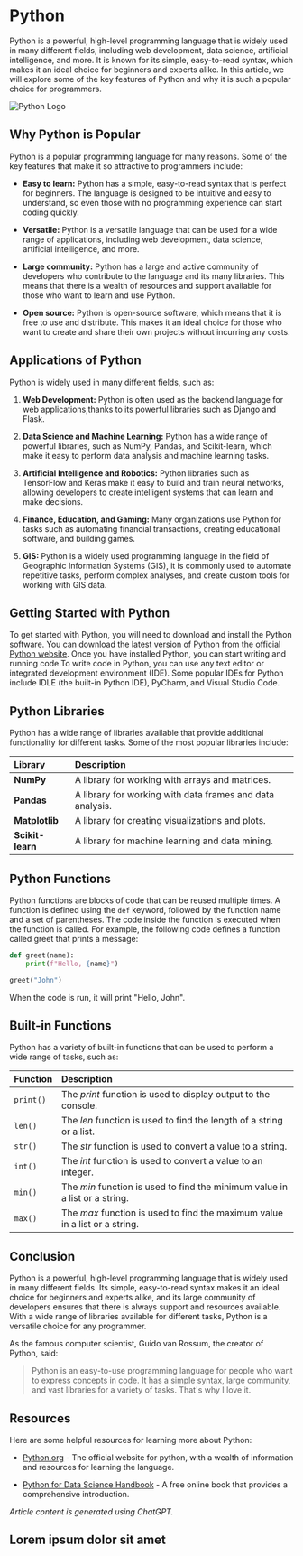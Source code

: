 # **Python**
Python is a powerful, high-level programming language that is widely used in many different fields, including web development, data science, artificial intelligence, and more. It is known for its simple, easy-to-read syntax, which makes it an ideal choice for beginners and experts alike. In this article, we will explore some of the key features of Python and why it is such a popular choice for programmers.


![Python Logo](https://www.python.org/static/community_logos/python-logo-master-v3-TM.png)

## Why Python is Popular 

Python is a popular programming language for many reasons. Some of the key features that make it so attractive to programmers include:

- **Easy to learn:** Python has a simple, easy-to-read syntax that is perfect for beginners. The language is designed to be intuitive and easy to understand, so even those with no programming experience can start coding quickly.

- **Versatile:** Python is a versatile language that can be used for a wide range of applications, including web development, data science, artificial intelligence, and more.

- **Large community:** Python has a large and active community of developers who contribute to the language and its many libraries. This means that there is a wealth of resources and support available for those who want to learn and use Python.

- **Open source:** Python is open-source software, which means that it is free to use and distribute. This makes it an ideal choice for those who want to create and share their own projects without incurring any costs.


## Applications of Python

Python is widely used in many different fields, such as:

1. **Web Development:** Python is often used as the backend language for web applications,thanks to its powerful libraries such as Django and Flask.

2. **Data Science and Machine Learning:** Python has a wide range of powerful libraries, such as NumPy, Pandas, and Scikit-learn, which make it easy to perform data analysis and machine learning tasks.

3. **Artificial Intelligence and Robotics:** Python libraries such as TensorFlow and Keras make it easy to build and train neural networks, allowing developers to create intelligent systems that can learn and make decisions.

4. **Finance, Education, and Gaming:** Many organizations use Python for tasks such as automating financial transactions, creating educational software, and building games.

5. **GIS:** Python is a widely used programming language in the field of Geographic Information Systems (GIS), it is commonly used to automate repetitive tasks, perform complex analyses, and create custom tools for working with GIS data.


## Getting Started with Python

To get started with Python, you will need to download and install the Python software. You can download the latest version of Python from the official [Python website](https://www.python.org/downloads). Once you have installed Python, you can start writing and running code.To write code in Python, you can use any text editor or integrated development environment (IDE). Some popular IDEs for Python include IDLE (the built-in Python IDE), PyCharm, and Visual Studio Code.

## Python Libraries

Python has a wide range of libraries available that provide additional functionality for different tasks. Some of the most popular libraries include:

|**Library**     |**Description**                                             |
|:------------   |:-----------------------------------------------------------|
|**NumPy**       | A library for working with arrays and matrices.            |
|**Pandas**      | A library for working with data frames and data analysis.  |
|**Matplotlib**  | A library for creating visualizations and plots.           |
|**Scikit-learn**| A library for machine learning and data mining.            |


## Python Functions

Python functions are blocks of code that can be reused multiple times. A function is defined using the `def` keyword, followed by the function name and a set of parentheses. The code inside the function is executed when the function is called. 
For example, the following code defines a function called greet that prints a message:

```python
def greet(name):
    print(f"Hello, {name}")

greet("John")
```

When the code is run, it will print "Hello, John".

## Built-in Functions

Python has a variety of built-in functions that can be used to perform a wide range of tasks, such as:

| **Function** | **Description**                                                            |
|:-------------|:---------------------------------------------------------------------------|
|`print()`     |The *print* function is used to display output to the console.              |
|`len()`       |The *len* function is used to find the length of a string or a list.        |
|`str()`       |The *str* function is used to convert a value to a string.                  |
|`int()`       |The *int* function is used to convert a value to an integer.                |
|`min()`       |The *min* function is used to find the minimum value in a list or a string. |
|`max()`       |The *max* function is used to find the maximum value in a list or a string. |


## Conclusion

Python is a powerful, high-level programming language that is widely used in many different fields. Its simple, easy-to-read syntax makes it an ideal choice for beginners and experts alike, and its large community of developers ensures that there is always support and resources available. With a wide range of libraries available for different tasks, Python is a versatile choice for any programmer.

As the famous computer scientist, Guido van Rossum, the creator of Python, said:

>Python is an easy-to-use programming language for people who want to express concepts in code. It has a simple syntax, large community, and vast libraries for a variety of tasks. That's why I love it.


## Resources

Here are some helpful resources for learning more about Python:

- [Python.org](https://www.python.org/) - The official website for python, with a wealth of information and resources for learning the language.

- [Python for Data Science Handbook](https://jakevdp.github.io/PythonDataScienceHandbook) - A free online book that provides a comprehensive introduction.


*Article content is generated using ChatGPT.*

## Lorem ipsum dolor sit amet

